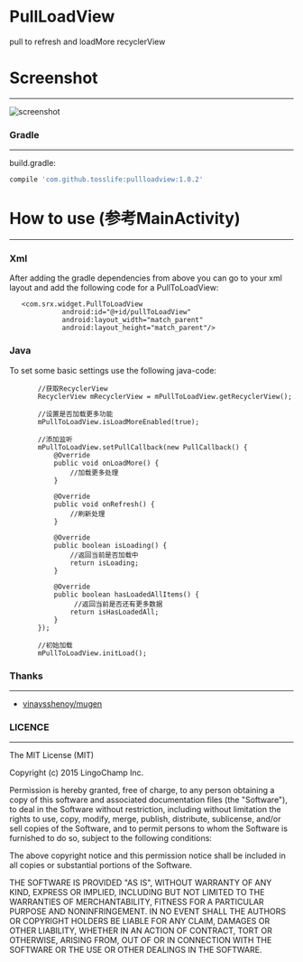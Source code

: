 # PullLoadView
pull to refresh and loadMore recyclerView


# Screenshot
-------------------------
![screenshot](https://github.com/tosslife/PullLoadView/blob/master/simple.gif)

### Gradle
-------------------------
build.gradle:
```groovy
compile 'com.github.tosslife:pullloadview:1.0.2'
```

# How to use (参考MainActivity)
-------------------------

### Xml
After adding the gradle dependencies from above you can go to your xml layout and add the following code for a PullToLoadView:


```
   <com.srx.widget.PullToLoadView
             android:id="@+id/pullToLoadView"
             android:layout_width="match_parent"
             android:layout_height="match_parent"/>
```

### Java
To set some basic settings use the following java-code:
```
       //获取RecyclerView
       RecyclerView mRecyclerView = mPullToLoadView.getRecyclerView();

       //设置是否加载更多功能
       mPullToLoadView.isLoadMoreEnabled(true);

       //添加监听
       mPullToLoadView.setPullCallback(new PullCallback() {
           @Override
           public void onLoadMore() {
               //加载更多处理
           }

           @Override
           public void onRefresh() {
               //刷新处理
           }

           @Override
           public boolean isLoading() {
               //返回当前是否加载中
               return isLoading;
           }

           @Override
           public boolean hasLoadedAllItems() {
                //返回当前是否还有更多数据
               return isHasLoadedAll;
           }
       });

       //初始加载
       mPullToLoadView.initLoad();
```

### Thanks
-------------------------

- [vinaysshenoy/mugen](https://github.com/vinaysshenoy/mugen)

### LICENCE
-------------------------

  The MIT License (MIT)

  Copyright (c) 2015 LingoChamp Inc.

  Permission is hereby granted, free of charge, to any person obtaining a copy
  of this software and associated documentation files (the "Software"), to deal
  in the Software without restriction, including without limitation the rights
  to use, copy, modify, merge, publish, distribute, sublicense, and/or sell
  copies of the Software, and to permit persons to whom the Software is
  furnished to do so, subject to the following conditions:

  The above copyright notice and this permission notice shall be included in
  all copies or substantial portions of the Software.

  THE SOFTWARE IS PROVIDED "AS IS", WITHOUT WARRANTY OF ANY KIND, EXPRESS OR
  IMPLIED, INCLUDING BUT NOT LIMITED TO THE WARRANTIES OF MERCHANTABILITY,
  FITNESS FOR A PARTICULAR PURPOSE AND NONINFRINGEMENT. IN NO EVENT SHALL THE
  AUTHORS OR COPYRIGHT HOLDERS BE LIABLE FOR ANY CLAIM, DAMAGES OR OTHER
  LIABILITY, WHETHER IN AN ACTION OF CONTRACT, TORT OR OTHERWISE, ARISING FROM,
  OUT OF OR IN CONNECTION WITH THE SOFTWARE OR THE USE OR OTHER DEALINGS IN
  THE SOFTWARE.
